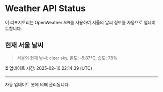 
# Weather API Status

이 리포지토리는 OpenWeather API를 사용하여 서울의 날씨 정보를 자동으로 업데이트합니다.

## 현재 서울 날씨
> 서울의 현재 날씨: clear sky, 온도: -5.87°C, 습도: 78%

⏳ 업데이트 시간: 2025-02-10 22:14:39 (UTC)

---
자동 업데이트 봇에 의해 관리됩니다.
